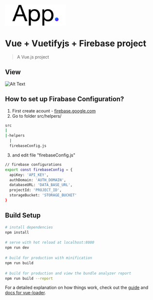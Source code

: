 

<img alt="App Logo" src="https://github.com/janisrozenfelds/Vue-Vuetifyjs-Firebase/blob/master/static/app_logo.svg" width="200" height="auto">

# Vue + Vuetifyjs + Firebase project

> A Vue.js project

## View
![Alt Text](https://thumbs.gfycat.com/VacantMealyHypacrosaurus-size_restricted.gif)

## How to set up Firabase Configuration?
1. First create acount - [firebase.google.com](http://firebase.google.com)
2. Go to folder src/helpers/
``` bash
src
|
|-helpers
  |
  firebaseConfig.js
```

3. and edit file "firebaseConfig.js"

``` bash
// firebase configurations
export const firebaseConfig = {
  apiKey: 'API_KEY',
  authDomain: 'AUTH_DOMAIN',
  databaseURL: 'DATA_BASE_URL',
  projectId: 'PROJECT_ID',
  storageBucket: 'STORAGE_BUCKET'
}
```


## Build Setup

``` bash
# install dependencies
npm install

# serve with hot reload at localhost:8080
npm run dev

# build for production with minification
npm run build

# build for production and view the bundle analyzer report
npm run build --report
```

For a detailed explanation on how things work, check out the [guide](http://vuejs-templates.github.io/webpack/) and [docs for vue-loader](http://vuejs.github.io/vue-loader).
